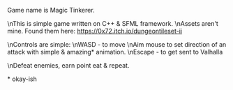 Game name is Magic Tinkerer. 

\nThis is simple game written on C++ & SFML framework. 
\nAssets aren't mine. Found them here: https://0x72.itch.io/dungeontileset-ii

\nControls are simple:
\nWASD - to move
\nAim mouse to set direction of an attack with simple & amazing* animation.
\nEscape - to get sent to Valhalla

\nDefeat enemies, earn point eat & repeat.


\* okay-ish
